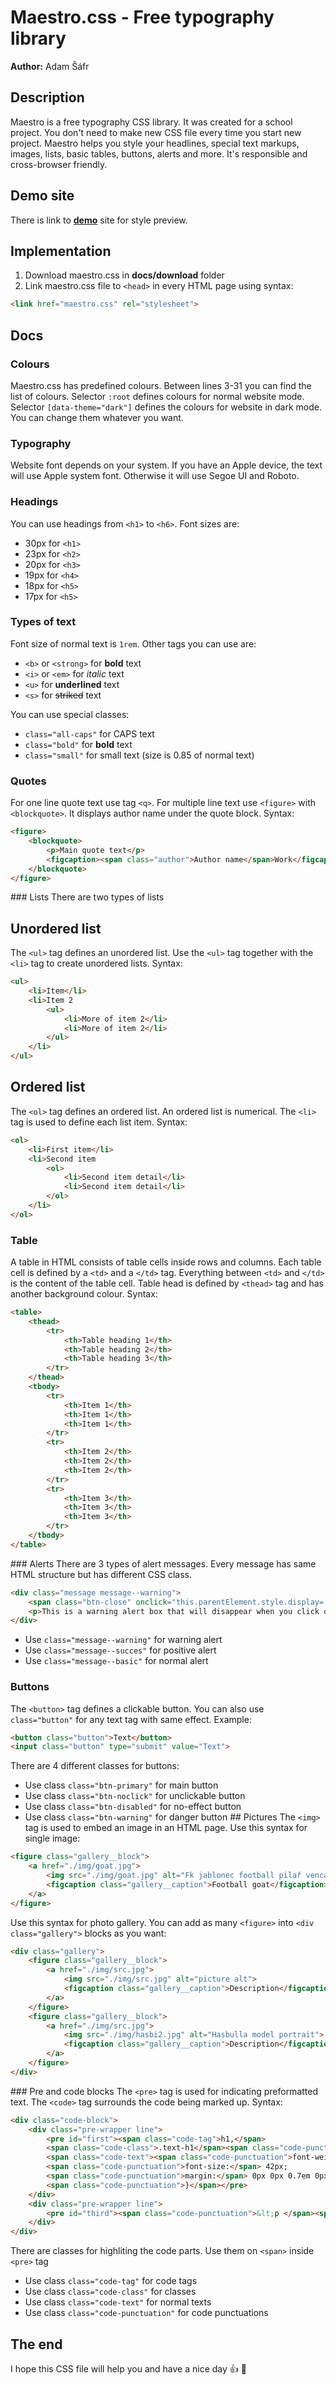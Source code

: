 # Maestro.css - Free typography library
**Author:** Adam Šáfr
## Description
Maestro is a free typography CSS library. It was created for a school project.
You don't need to make new CSS file every time you start new project. Maestro helps you style your headlines, special text markups, images, lists, basic tables, buttons, alerts and more. It's responsible and cross-browser friendly.
## Demo site
There is link to **[demo](https://pslib-cz.github.io/2021l4web-typographic-library-Adam-Safr)** site for style preview.
## Implementation
1. Download maestro.css in **docs/download** folder
2. Link maestro.css file to `<head>` in every HTML page using syntax:
```html
<link href="maestro.css" rel="stylesheet">
```
## Docs
### Colours
Maestro.css has predefined colours. Between lines 3-31 you can find the list of colours. Selector `:root` defines colours for normal website mode. Selector `[data-theme="dark"]` defines the colours for website in dark mode. You can change them whatever you want.
### Typography
Website font depends on your system. If you have an Apple device, the text will use Apple system font. Otherwise it will use Segoe UI and Roboto.
### Headings 
You can use headings from `<h1>` to `<h6>`. Font sizes are: 
* 30px for `<h1>`
* 23px for `<h2>`
* 20px for `<h3>`
* 19px for `<h4>`
* 18px for `<h5>`
* 17px for `<h5>`
### Types of text
Font size of normal text is `1rem`. Other tags you can use are:
- `<b>` or `<strong>` for **bold** text
- `<i>` or `<em>` for *italic* text
- `<u>` for __underlined__ text
- `<s>` for ~~striked~~ text

You can use special classes: 
- `class="all-caps"` for CAPS text
- `class="bold"` for **bold** text
- `class="small"` for small text (size is 0.85 of normal text)
### Quotes
For one line quote text use tag `<q>`.
For multiple line text use `<figure>` with `<blockquote>`. It displays author name under the quote block. Syntax:
```html
<figure>
    <blockquote>
        <p>Main quote text</p>
        <figcaption><span class="author">Author name</span>Work</figcaption>
    </blockquote>
</figure>
```
### Lists
There are two types of lists
## Unordered list
The `<ul>` tag defines an unordered list. Use the `<ul>` tag together with the `<li>` tag to create unordered lists. Syntax:
```html
<ul>
    <li>Item</li>
    <li>Item 2
        <ul>
            <li>More of item 2</li>
            <li>More of item 2</li>
        </ul>
    </li>
</ul>
```
## Ordered list
The `<ol>` tag defines an ordered list. An ordered list is numerical. The `<li>` tag is used to define each list item. Syntax:
```html
<ol>
    <li>First item</li>
    <li>Second item
        <ol>
            <li>Second item detail</li>
            <li>Second item detail</li>
        </ol>
    </li>
</ol>
```
### Table
A table in HTML consists of table cells inside rows and columns. Each table cell is defined by a `<td>` and a `</td>` tag. Everything between `<td>` and `</td>` is the content of the table cell. Table head is defined by `<thead>` tag and has another background colour. Syntax:
```html
<table>
    <thead>
        <tr>
            <th>Table heading 1</th>
            <th>Table heading 2</th>
            <th>Table heading 3</th>
        </tr>
    </thead>
    <tbody>
        <tr>
            <th>Item 1</th>
            <th>Item 1</th>
            <th>Item 1</th>
        </tr>
        <tr>
            <th>Item 2</th>
            <th>Item 2</th>
            <th>Item 2</th>
        </tr>
        <tr>
            <th>Item 3</th>
            <th>Item 3</th>
            <th>Item 3</th>
        </tr>
    </tbody>
</table>
```
### Alerts
There are 3 types of alert messages. Every message has same HTML structure but has different CSS class.
``` HTML
<div class="message message--warning">
    <span class="btn-close" onclick="this.parentElement.style.display='none';">x</span>
    <p>This is a warning alert box that will disappear when you click on X button.</p>
</div>
```
- Use `class="message--warning"` for warning alert
- Use `class="message--succes"` for positive alert
- Use `class="message--basic"` for normal alert

### Buttons 
The `<button>` tag defines a clickable button. You can also use `class="button"` for any text tag with same effect. Example:
```html
<button class="button">Text</button>
<input class="button" type="submit" value="Text">
```
There are 4 different classes for buttons:
- Use class `class="btn-primary"` for main button
- Use class `class="btn-noclick"` for unclickable button
- Use class `class="btn-disabled"` for no-effect button
- Use class `class="btn-warning"` for danger button
## Pictures
The `<img>` tag is used to embed an image in an HTML page. Use this syntax for single image:
```html
<figure class="gallery__block">
    <a href="./img/goat.jpg">
        <img src="./img/goat.jpg" alt="Fk jablonec football pilař venca">
        <figcaption class="gallery__caption">Football goat</figcaption>
    </a>
</figure>
```
Use this syntax for photo gallery. You can add as many `<figure>` into `<div class="gallery">` blocks as you want:
```html
<div class="gallery">
    <figure class="gallery__block">
        <a href="./img/src.jpg">
            <img src="./img/src.jpg" alt="picture alt">
            <figcaption class="gallery__caption">Description</figcaption>
        </a>
    </figure>
    <figure class="gallery__block">
        <a href="./img/src.jpg">
            <img src="./img/hasbi2.jpg" alt="Hasbulla model portrait">
            <figcaption class="gallery__caption">Description</figcaption>
        </a>
    </figure>
</div>
```
### Pre and code blocks
The `<pre>` tag is used for indicating preformatted text. The `<code>` tag surrounds the code being marked up. Syntax: 
```html
<div class="code-block">
    <div class="pre-wrapper line">
        <pre id="first"><span class="code-tag">h1,</span>
        <span class="code-class">.text-h1</span><span class="code-punctuation"> {</span>
        <span class="code-text"><span class="code-punctuation">font-weight:</span> 500;
        <span class="code-punctuation">font-size:</span> 42px;
        <span class="code-punctuation">margin:</span> 0px 0px 0.7em 0px;</span>
        <span class="code-punctuation">}</span></pre>
    </div>
    <div class="pre-wrapper line">
        <pre id="third"><span class="code-punctuation">&lt;p </span><span class="code-class">class="text-h1"</span><span class="code-punctuation">&gt;</span> Heading <span class="code-punctuation">&lt;/p&gt;</span></pre>
    </div>
</div>
```
There are classes for highliting the code parts. Use them on `<span>` inside `<pre>` tag
- Use class `class="code-tag"` for code tags
- Use class `class="code-class"` for classes
- Use class `class="code-text"` for normal texts
- Use class `class="code-punctuation"` for code punctuations

## The end
I hope this CSS file will help you and have a nice day :+1: :tada: